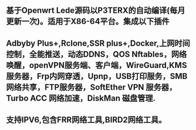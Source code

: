 基于Openwrt Lede源码以P3TERX的自动编译(每月更新一次)。适用于X86-64平台。集成以下插件
---
Adbyby Plus+,Rclone,SSR plus+,Docker,上网时间控制，全能推送，动态DDNS，QOS Nftables，网络唤醒，openVPN服务端、客户端，WireGuard,KMS服务器，Frp内网穿透，Upnp，USB打印服务，SMB网络共享，FTP服务器，SoftEther VPN 服务器，Turbo ACC 网络加速，DiskMan 磁盘管理. 
---
支持IPV6,包含FRR网络工具,BIRD2网络工具。
---
